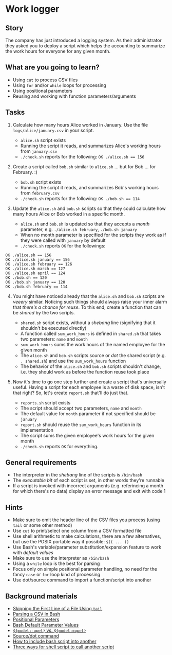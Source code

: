 # Work logger

## Story

The company has just introduced a logging system.
As their administrator they asked you to deploy a script
which helps the accounting to summarize
the work hours for everyone for any given month.

## What are you going to learn?

- Using `cut` to process CSV files
- Using `for` and/or `while` loops for processing
- Using positional parameters
- Reusing and working with function parameters/arguments

## Tasks

1. Calculate how many hours Alice worked in January. Use the file `logs/alice/january.csv` in your script.
    - `alice.sh` script exists
    - Running the script it reads, and summarizes Alice's working hours from `january.csv`
    - `./check.sh` reports for the following:
``` OK ./alice.sh == 156 ```

2. Create a script called `bob.sh` similar to `alice.sh` ... but for Bob ... for February. :)
    - `bob.sh` script exists
    - Running the script it reads, and summarizes Bob's working hours from `february.csv`
    - `./check.sh` reports for the following:
``` OK ./bob.sh == 114 ```

3. Update the `alice.sh` and `bob.sh` scripts so that they could calculate how many hours Alice or Bob worked in a specific month.
    - `alice.sh` and `bob.sh` is updated so that they accepts a *month* parameter, e.g. `./alice.sh february`, `./bob.sh january`
    - When no month parameter is specified for the scripts they work as if they were called with `january` by default
    - `./check.sh` reports `OK` for the followings:

```
OK ./alice.sh == 156
OK ./alice.sh january == 156
OK ./alice.sh february == 126
OK ./alice.sh march == 127
OK ./alice.sh april == 124
OK ./bob.sh == 120
OK ./bob.sh january == 120
OK ./bob.sh february == 114
```

4. You might have noticed already that the `alice.sh` and `bob.sh` scripts are *veeery* similar.
Noticing such things should always raise your inner alarm that *there's a chance for reuse*.
To this end, create a function that can be *shared* by the two scripts.
    - `shared.sh` script exists, without a *shebang* line (signifying that it shouldn't be executed directly)
    - A function called `sum_work_hours` is defined in `shared.sh` that takes two parameters: `name` and `month`
    - `sum_work_hours` sums the work hours of the named employee for the given month
    - The `alice.sh` and `bob.sh` scripts source or *dot* the shared script (e.g. `. shared.sh`) and use the `sum_work_hours` function
    - The behavior of the `alice.sh` and `bob.sh` scripts shouldn't change, i.e. they should work as before the function reuse took place

5. Now it's time to go one step further and create a script that's universally useful.
Having a script for each employee is a waste of disk space, isn't that right?
So, let's create `report.sh` that'll do just that.
    - `reports.sh` script exists
    - The script should accept two parameters, `name` and `month`
    - The default value for `month` parameter if not specified should be `january`
    - `report.sh` should reuse the `sum_work_hours` function in its implementation
    - The script sums the given employee's work hours for the given month
    - `./check.sh` reports `OK` for everything.

## General requirements

- The interpreter in the *shebang* line of the scripts is `/bin/bash`
- The *executable bit* of each script is set, in other words they're runnable
- If a script is invoked with incorrect arguments (e.g. referincing a month for which there's no data) display an error message and exit with code 1

## Hints

- Make sure to omit the header line of the CSV files you process (using `tail` or some other method)
- Use `cut` to print/select one column from a CSV formatted file
- Use shell arithmetic to make calculations, there are a few alternatives, but use the POSIX portable way if possible: `$(( ... ))`
- Use Bash's variable/parameter substitution/expansion feature to work with _default values_
- Make sure to use the interpreter as `/bin/bash`
- Using a `while` loop is the best for parsing
- Focus only on simple positional parameter handling, no need for the fancy `case` or `for` loop kind of processing
- Use dot/source command to import a function/script into another

## Background materials

- [Skipping the First Line of a File Using `tail`](https://stackoverflow.com/a/604871)
- <i class="far fa-exclamation"></i> [Parsing a CSV in Bash](https://www.shell-tips.com/bash/how-to-parse-csv-file/)
- <i class="far fa-book-open"></i> [Positional Parameters](https://www.baeldung.com/linux/use-command-line-arguments-in-bash-script#positional-parameters)
- [Bash Default Parameter Values](https://shellmagic.xyz/#variable-operations)
- [`${model:-opel}` vs. `${model:=opel}`](https://stackoverflow.com/a/48218788)
- [Source/dot command](https://www.shell-tips.com/bash/source-dot-command/)
- [How to include bash script into another](https://tecadmin.net/include-bash-script-in-other-bash-script/)
- [Three ways for shell script to call another script](https://developpaper.com/three-ways-for-shell-script-to-call-another-script/)
